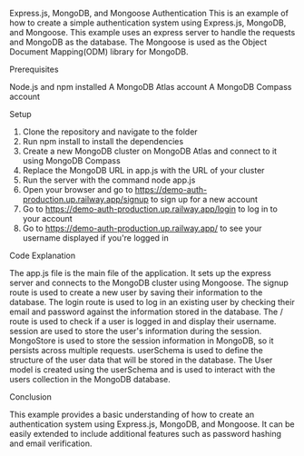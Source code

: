 Express.js, MongoDB, and Mongoose Authentication
This is an example of how to create a simple authentication system using Express.js, MongoDB, and Mongoose. This example uses an express server to handle the requests and MongoDB as the database. The Mongoose is used as the Object Document Mapping(ODM) library for MongoDB.

Prerequisites

 Node.js and npm installed
 A MongoDB Atlas account
 A MongoDB Compass account

Setup

1. Clone the repository and navigate to the folder
2. Run npm install to install the dependencies
3. Create a new MongoDB cluster on MongoDB Atlas and connect to it using MongoDB Compass
4. Replace the MongoDB URL in app.js with the URL of your cluster
5. Run the server with the command node app.js
6. Open your browser and go to https://demo-auth-production.up.railway.app/signup to sign up for a new account
7. Go to https://demo-auth-production.up.railway.app/login to log in to your account
8. Go to https://demo-auth-production.up.railway.app/ to see your username displayed if you're logged in

Code Explanation

The app.js file is the main file of the application. It sets up the express server and connects to the MongoDB cluster using Mongoose.
The signup route is used to create a new user by saving their information to the database.
The login route is used to log in an existing user by checking their email and password against the information stored in the database.
The / route is used to check if a user is logged in and display their username.
session are used to store the user's information during the session.
MongoStore is used to store the session information in MongoDB, so it persists across multiple requests.
userSchema is used to define the structure of the user data that will be stored in the database.
The User model is created using the userSchema and is used to interact with the users collection in the MongoDB database.

Conclusion

This example provides a basic understanding of how to create an authentication system using Express.js, MongoDB, and Mongoose. It can be easily extended to include additional features such as password hashing and email verification.



